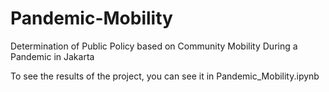 # Pandemic-Mobility
Determination of Public Policy based on Community Mobility During a Pandemic in Jakarta

To see the results of the project, you can see it in Pandemic_Mobility.ipynb
